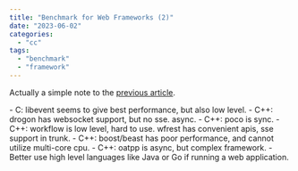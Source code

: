 ```yaml
---
title: "Benchmark for Web Frameworks (2)"
date: "2023-06-02"
categories: 
  - "cc"
tags: 
  - "benchmark"
  - "framework"
---
```


Actually a simple note to the [previous article](https://www.gonwan.com/2021/05/08/benchmark-for-web-frameworks/).

\- C: libevent seems to give best performance, but also low level. - C++: drogon has websocket support, but no sse. async. - C++: poco is sync. - C++: workflow is low level, hard to use. wfrest has convenient apis, sse support in trunk. - C++: boost/beast has poor performance, and cannot utilize multi-core cpu. - C++: oatpp is async, but complex framework. - Better use high level languages like Java or Go if running a web application.
